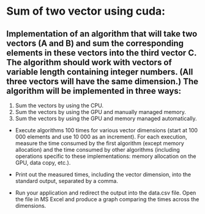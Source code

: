 # Sum of two vector using cuda:
## Implementation of an algorithm that will take two vectors (A and B) and sum the corresponding elements in these vectors into the third vector C. The algorithm should work with vectors of variable length containing integer numbers. (All three vectors will have the same dimension.) The algorithm will be implemented in three ways:
1) Sum the vectors by using the CPU.
2) Sum the vectors by using the GPU and manually managed memory.
3) Sum the vectors by using the GPU and memory managed automatically.

- Execute algorithms 100 times for various vector dimensions (start at 100 000 elements and use 10 000 as an increment). For each execution, measure the time consumed by the first algorithm (except memory allocation) and the time consumed by other algorithms (including operations specific to these implementations: memory allocation on the GPU, data copy, etc.).

- Print out the measured times, including the vector dimension, into the standard output, separated by a comma.

- Run your application and redirect the output into the data.csv file. Open the file in MS Excel and produce a graph comparing the times across the dimensions.
